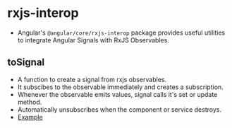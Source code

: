 # rxjs-interop

- Angular's `@angular/core/rxjs-interop` package provides useful utilities to integrate Angular Signals with RxJS Observables.


## toSignal

- A function to create a signal from rxjs observables.
- It subscibes to the observable immediately and creates a subscription.
- Whenever the observable emits values, signal calls it's set or update method.
- Automatically unsubscribes when the component or service destroys.
- [Example](https://angular.dev/guide/signals/rxjs-interop#tosignal)
